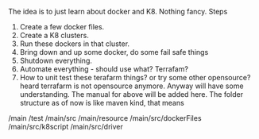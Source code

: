 The idea is to just learn about docker and K8. Nothing fancy.
Steps 
1. Create a few docker files.
2. Create a K8 clusters.
3. Run these dockers in that cluster.
4. Bring down and up some docker, do some fail safe things
5. Shutdown everything.
6. Automate everything - should use what? Terrafam? 
7. How to unit test these terafarm things? or try some other opensource? heard terrafarm is not opensource anymore. 
Anyway will have some understanding. The manual for above will be added here. The folder structure as of now is like maven kind, that means

/main
/test
/main/src
/main/resource
/main/src/dockerFiles
/main/src/k8script
/main/src/driver
